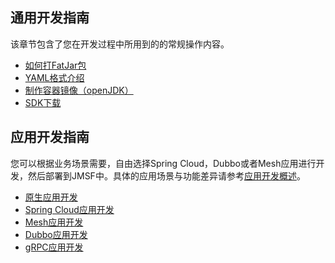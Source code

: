## 通用开发指南

该章节包含了您在开发过程中所用到的的常规操作内容。

- [如何打FatJar包](./0-通用开发指南/0-如何打FatJar包.md)
- [YAML格式介绍](./0-通用开发指南/1-YAML格式介绍.md)
- [制作容器镜像（openJDK）](./0-通用开发指南/2-制作容器镜像（openJDK）.md)
- [SDK下载](./0-通用开发指南/3-SDK下载.md)

## 应用开发指南

您可以根据业务场景需要，自由选择Spring Cloud，Dubbo或者Mesh应用进行开发，然后部署到JMSF中。具体的应用场景与功能差异请参考[应用开发概述](./1-应用开发指南/0-应用开发概述.md)。

- [原生应用开发]()
- [Spring Cloud应用开发]()
- [Mesh应用开发]()
- [Dubbo应用开发]()
- [gRPC应用开发]()

